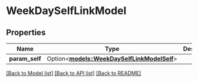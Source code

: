 # WeekDaySelfLinkModel

## Properties

Name | Type | Description | Notes
------------ | ------------- | ------------- | -------------
**param_self** | Option<[**models::WeekDaySelfLinkModelSelf**](WeekDaySelfLinkModel_self.md)> |  | [optional]

[[Back to Model list]](../README.md#documentation-for-models) [[Back to API list]](../README.md#documentation-for-api-endpoints) [[Back to README]](../README.md)


